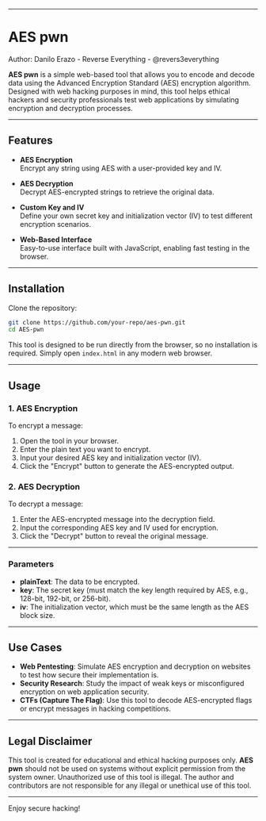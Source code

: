 
---

# AES pwn

Author: Danilo Erazo - Reverse Everything - @revers3everything

**AES pwn** is a simple web-based tool that allows you to encode and decode data using the Advanced Encryption Standard (AES) encryption algorithm. Designed with web hacking purposes in mind, this tool helps ethical hackers and security professionals test web applications by simulating encryption and decryption processes.

---

## Features

- **AES Encryption**  
  Encrypt any string using AES with a user-provided key and IV.
  
- **AES Decryption**  
  Decrypt AES-encrypted strings to retrieve the original data.
  
- **Custom Key and IV**  
  Define your own secret key and initialization vector (IV) to test different encryption scenarios.

- **Web-Based Interface**  
  Easy-to-use interface built with JavaScript, enabling fast testing in the browser.

---

## Installation

Clone the repository:

```bash
git clone https://github.com/your-repo/aes-pwn.git
cd AES-pwn
```

This tool is designed to be run directly from the browser, so no installation is required. Simply open `index.html` in any modern web browser.

---

## Usage

### 1. AES Encryption

To encrypt a message:
1. Open the tool in your browser.
2. Enter the plain text you want to encrypt.
3. Input your desired AES key and initialization vector (IV).
4. Click the "Encrypt" button to generate the AES-encrypted output.

### 2. AES Decryption

To decrypt a message:
1. Enter the AES-encrypted message into the decryption field.
2. Input the corresponding AES key and IV used for encryption.
3. Click the "Decrypt" button to reveal the original message.

---

### Parameters
- **plainText**: The data to be encrypted.
- **key**: The secret key (must match the key length required by AES, e.g., 128-bit, 192-bit, or 256-bit).
- **iv**: The initialization vector, which must be the same length as the AES block size.

---

## Use Cases

- **Web Pentesting**: Simulate AES encryption and decryption on websites to test how secure their implementation is.
- **Security Research**: Study the impact of weak keys or misconfigured encryption on web application security.
- **CTFs (Capture The Flag)**: Use this tool to decode AES-encrypted flags or encrypt messages in hacking competitions.

---

## Legal Disclaimer

This tool is created for educational and ethical hacking purposes only. **AES pwn** should not be used on systems without explicit permission from the system owner. Unauthorized use of this tool is illegal. The author and contributors are not responsible for any illegal or unethical use of this tool.

---

Enjoy secure hacking!
